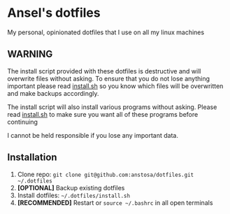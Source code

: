 Ansel's dotfiles
================

My personal, opinionated dotfiles that I use on all my linux machines

WARNING
-------

The install script provided with these dotfiles is destructive and will overwrite files without asking. To ensure that you do not lose anything important please read [install.sh](https://github.com/anstosa/dotfiles/blob/master/install.sh) so you know which files will be overwritten and make backups accordingly.

The install script will also install various programs without asking. Please read [install.sh](https://github.com/anstosa/dotfiles/blob/master/install.sh) to make sure you want all of these programs before continuing

I cannot be held responsible if you lose any important data.

Installation
------------

1. Clone repo: `git clone git@github.com:anstosa/dotfiles.git ~/.dotfiles`
4. **[OPTIONAL]** Backup existing dotfiles
5. Install dotfiles: `~/.dotfiles/install.sh`
6. **[RECOMMENDED]** Restart or `source ~/.bashrc` in all open terminals
